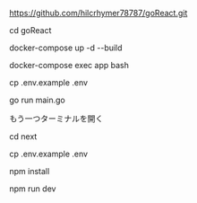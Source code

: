 https://github.com/hilcrhymer78787/goReact.git

cd goReact

docker-compose up -d --build

docker-compose exec app bash

cp .env.example .env

go run main.go

もう一つターミナルを開く

cd next

cp .env.example .env

npm install

npm run dev

<!-- node v16.13.2 -->